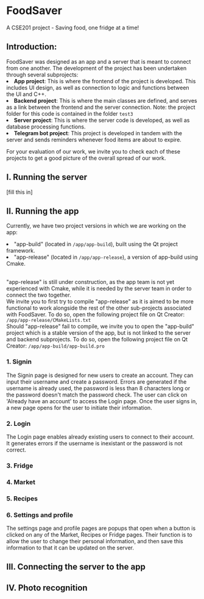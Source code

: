 <h1>FoodSaver</h1>
<p>A CSE201 project - Saving food, one fridge at a time!</p>

<h2>
Introduction:
</h2>
FoodSaver was designed as an app and a server that is meant to connect from one another. The development of the project has been undertaken through several subprojects:
<li><b>App project</b>: This is where the frontend of the project is developed. This includes UI design, as well as connection to logic and functions between the UI and C++.</li>
<li><b>Backend project</b>: This is where the main classes are defined, and serves as a link between the frontend and the server connection. Note: the project folder for this code is contained in the folder <code>test3</code></li>
<li><b>Server project</b>: This is where the server code is developed, as well as database processing functions.</li>
<li><b>Telegram bot project</b>: This project is developed in tandem with the server and sends reminders whenever food items are about to expire.</li>

<p>For your evaluation of our work, we invite you to check each of these projects to get a good picture of the overall spread of our work.</p>

<h2>I. Running the server</h2>
[fill this in]

<h2>II. Running the app</h2>

<p>Currently, we have two project versions in which we are working on the app:</p>

<li>"app-build" (located in <code>/app/app-build</code>), built using the Qt project framework.</li>
<li>"app-release" (located in <code>/app/app-release</code>), a version of app-build using Cmake.</li> <br>

<p>
"app-release" is still under construction, as the app team is not yet experienced with Cmake, while it is needed by the server team in order to connect the two together.
<br> We invite you to first try to compile "app-release" as it is aimed to be more functional to work alongside the rest of the other sub-projects associated with FoodSaver. To do so, open the following project file on Qt Creator: <code>/app/app-release/CMakeLists.txt</code>
<br> Should "app-release" fail to compile, we invite you to open the "app-build" project which is a stable version of the app, but is not linked to the server and backend subprojects. To do so, open the following project file on Qt Creator: <code>/app/app-build/app-build.pro</code>
</p>

<h3>
1. Signin
</h3>
<p>The Signin page is designed for new users to create an account. They can input their username and create a password. Errors are generated if the username is already used, the password is less than 8 characters long or the password doesn't match the password check. The user can click on 'Already have an account' to access the Login page. Once the user signs in, a new page opens for the user to initiate their information.</p>

<h3>2. Login </h3>

   The Login page enables already existing users to connect to their account. It            generates errors if the username is inexistant or the password is not correct.

<h3>3. Fridge</h3>

<h3>4. Market</h3>

<h3>5. Recipes</h3>

<h3>6. Settings and profile</h3>
<p>The settings page and profile pages are popups that open when a button is clicked on any of the Market, Recipes or Fridge pages. Their function is to allow the user to change their personal information, and then save this information to that it can be updated on the server.</p>

<h2>III. Connecting the server to the app</h2>

<h2>IV. Photo recognition</h2>
